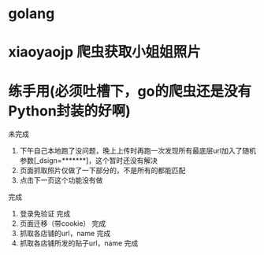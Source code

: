 # golang
# xiaoyaojp 爬虫获取小姐姐照片
# 练手用(必须吐槽下，go的爬虫还是没有Python封装的好啊)


未完成
  1. 下午自己本地跑了没问题，晚上上传时再跑一次发现所有最底层url加入了随机参数[_dsign=*******]，这个暂时还没有解决
  2. 页面抓取照片仅做了一下部分的，不是所有的都能匹配
  3. 点击下一页这个功能没有做

完成
  1. 登录免验证 完成
  2. 页面迁移（带cookie） 完成
  3. 抓取各店铺的url，name  完成
  4. 抓取各店铺所发的贴子url，name  完成






